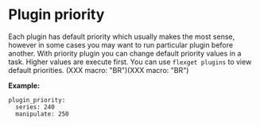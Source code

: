 # Plugin priority

Each plugin has default priority which usually makes the most sense, however in some cases you may want to run particular plugin before another. With priority plugin you can change default priority values in a task. Higher values are execute first. You can use `flexget plugins` to view default priorities.
(XXX macro: "BR")(XXX macro: "BR")
        
**Example:**


    plugin_priority:
      series: 240
      manipulate: 250

